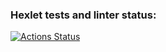### Hexlet tests and linter status:
[![Actions Status](https://github.com/gelugu/devops-for-programmers-project-lvl1/workflows/hexlet-check/badge.svg)](https://github.com/gelugu/devops-for-programmers-project-lvl1/actions)